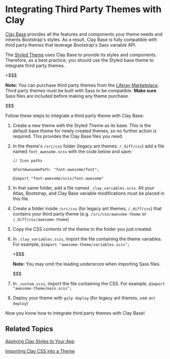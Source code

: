 # Integrating Third Party Themes with Clay [](id=integrating-third-party-themes-with-clay)

[Clay Base](https://github.com/liferay/liferay-portal/tree/7.1.x/modules/apps/foundation/frontend-theme/frontend-theme-styled/src/main/resources/META-INF/resources/_styled/css/clay) 
provides all the features and components your theme needs and inherits 
Bootstrap's styles. As a result, Clay Base is fully compatible with third party 
themes that leverage Bootstrap's Sass variable API. 

The 
[Styled Theme](https://github.com/liferay/liferay-portal/tree/7.1.x/modules/apps/foundation/frontend-theme/frontend-theme-styled) 
uses Clay Base to provide its styles and components. Therefore, as a best 
practice, you should use the Styled base theme to integrate third party themes. 

+$$$

**Note:** You can purchase third party themes from the 
[Liferay Marketplace](https://web.liferay.com/marketplace). Third party themes 
must be built with Sass to be compatible. **Make sure** Sass files are included 
before making any theme purchase.

$$$

Follow these steps to integrate a third party theme with Clay Base:

1.  Create a new theme with the Styled Theme as its base. This is the default 
    base theme for newly created themes, so no further action is required. This 
    provides the Clay Base files you need. 

2.  In the theme's `/src/css` folder (legacy ant themes: `/_diff/css`) add a 
    file named `font_awesome.scss` with the code below and save:

        // Icon paths

        $FontAwesomePath: "font-awesome/font";

        @import "font-awesome/scss/font-awesome"

3.  In that same folder, add a file named `_clay_variables.scss`. All your
    Atlas, Bootstrap, and Clay Base variable modifications must be placed in 
    this file.

4.  Create a folder inside `/src/css` (for legacy ant themes, `/_diff/css`) that 
    contains your third party theme (e.g. `/src/css/awesome-theme` or
    `/_diff/css/awesome-theme`)

5.  Copy the CSS contents of the theme to the folder you just created.

6.  In `_clay_variables.scss`, import the file containing the theme variables. 
    For example, `@import "awesome-theme/variables.scss";`
 
    +$$$ 

    **Note:** You may omit the leading underscore when importing Sass files.

    $$$

7.  In `_custom.scss`, import the file containing the CSS. For example, 
    `@import "awesome-theme/main.scss";`

8.  Deploy your theme with `gulp deploy` (for legacy ant themes, use 
    `ant deploy`)

Now you know how to integrate third party themes with Clay Base!

## Related Topics

[Applying Clay Styles to Your App](/develop/tutorials/-/knowledge_base/7-1/applying-clay-styles-to-your-app)

[Importing Clay CSS into a Theme](/develop/tutorials/-/knowledge_base/7-1/importing-clay-css-into-a-theme)
